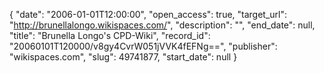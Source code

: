 {
  "date": "2006-01-01T12:00:00", 
  "open_access": true, 
  "target_url": "http://brunellalongo.wikispaces.com/", 
  "description": "", 
  "end_date": null, 
  "title": "Brunella Longo's CPD-Wiki", 
  "record_id": "20060101T120000/v8gy4CvrW051jVVK4fEFNg==", 
  "publisher": "wikispaces.com", 
  "slug": 49741877, 
  "start_date": null
}

